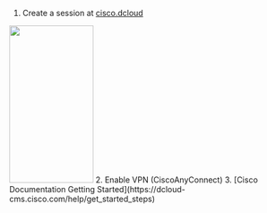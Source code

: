 1. Create a session at [cisco.dcloud](https://dcloud2-sjc.cisco.com/)
<img src="https://github.com/anastaszi/272_enterprise/blob/master/lab1/img/session_details.png" width="150" height="280">
2. Enable VPN (CiscoAnyConnect)
3. [Cisco Documentation Getting Started](https://dcloud-cms.cisco.com/help/get_started_steps)
